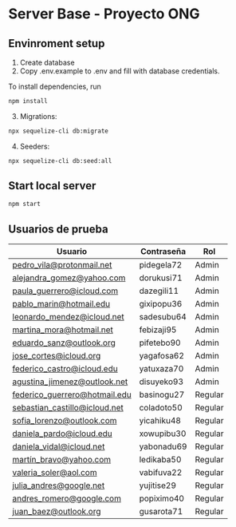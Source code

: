 # Server Base - Proyecto ONG


## Envinroment setup

1) Create database
2) Copy .env.example to .env and fill with database credentials.

To install dependencies, run
``` bash
npm install
```

3) Migrations:
``` bash
npx sequelize-cli db:migrate
```

4) Seeders:
``` bash
npx sequelize-cli db:seed:all
```

## Start local server

``` bash
npm start
```

## Usuarios de prueba

|  Usuario                      | Contraseña  | Rol     |
| ----------------------------- | ----------- | ------  |
| pedro_vila@protonmail.net     | pidegela72  | Admin   |
| alejandra_gomez@yahoo.com     | dorukusi71  | Admin   |
| paula_guerrero@icloud.com     | dazegili11  | Admin   |
| pablo_marin@hotmail.edu       | gixipopu36  | Admin   |
| leonardo_mendez@icloud.net    | sadesubu64  | Admin   |
| martina_mora@hotmail.net      | febizaji95  | Admin   |
| eduardo_sanz@outlook.org      | pifetebo90  | Admin   |
| jose_cortes@icloud.org        | yagafosa62  | Admin   |
| federico_castro@icloud.edu    | yatuxaza70  | Admin   |
| agustina_jimenez@outlook.net  | disuyeko93  | Admin   |
| federico_guerrero@hotmail.edu | basinogu27  | Regular |
| sebastian_castillo@icloud.net | coladoto50  | Regular |
| sofia_lorenzo@outlook.com     | yicahiku48  | Regular |
| daniela_pardo@icloud.edu      | xowupibu30  | Regular |
| daniela_vidal@icloud.net      | yabonadu69  | Regular |
| martín_bravo@yahoo.com        | ledikaba50  | Regular |
| valeria_soler@aol.com         | vabifuva22  | Regular |
| julia_andres@google.net       | yujitise29  | Regular |
| andres_romero@google.com      | popiximo40  | Regular |
| juan_baez@outlook.org         | gusarota71  | Regular |
